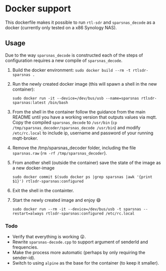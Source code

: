 # Docker support

This dockerfile makes it possible to run `rtl-sdr` and `sparsnas_decode` as a docker (currently only tested on a x86 Synology NAS).

## Usage

Due to the way `sparsnas_decode` is constructed each of the steps of configuration requires a new compile of `sparsnas_decode`.

1. Build the docker environment:
   `sudo docker build --rm -t rtlsdr-sparsnas .`

2. Run the newly created docker image (this will spawn a shell in the new container):

   `sudo docker run -it --device=/dev/bus/usb --name=sparsnas rtlsdr-sparsnas:latest /bin/bash`

3. From the shell in the container follow the guidance from the main README
   until you have a working version that outputs values via mqtt. Copy the compiled
   `sparsnas_decode` to `/usr/bin` (`cp /tmp/sparsnas_decoder/sparsnas_decode /usr/bin`)
   and modify `/etc/rc.local` to include ip, username and password of your running
   mqtt-broker.

4. Remove the /tmp/sparsnas_decoder folder, including the file `sparsnas.raw` (`rm -rf /tmp/sparsnas_decoder`).

5. From another shell (outside the container) save the state of the image as a new docker-image

    `sudo docker commit $(sudo docker ps |grep sparsnas |awk '{print $1}') rtlsdr-sparsnas:configured`

6. Exit the shell in the containter.

7. Start the newly created image and enjoy :smile:

    `sudo docker run --rm -it --device=/dev/bus/usb -t sparsnas --restart=always rtlsdr-sparsnas:configured /etc/rc.local`


### Todo

* Verify that everything is working :stuck_out_tongue_winking_eye:.
* Rewrite `sparsnas-decode.cpp` to support argument of senderId and frequencies.
* Make the process more automatic (perhaps by only requiring the sender-id).
* Switch to using `alpine` as the base for the container (to keep it smaller).

